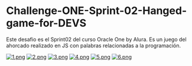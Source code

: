 # Challenge-ONE-Sprint-02-Hanged-game-for-DEVS
Este desafio es el Sprint02 del curso Oracle One by Alura. Es un juego del ahorcado realizado en JS con palabras relacionadas a la programación. 

[![1.png](https://i.postimg.cc/85rbZjGK/1.png)](https://postimg.cc/phR8TVpz)
[![2.png](https://i.postimg.cc/pTdwrQD9/2.png)](https://postimg.cc/bGKCFtV8)
[![3.png](https://i.postimg.cc/2SQy7YgQ/3.png)](https://postimg.cc/LJsmmc95)
[![4.png](https://i.postimg.cc/N0LMqX54/4.png)](https://postimg.cc/Mc2x1v0M)
[![5.png](https://i.postimg.cc/wjCPg8BG/5.png)](https://postimg.cc/hX0M1YTL)
[![6.png](https://i.postimg.cc/QCFkFC4k/6.png)](https://postimg.cc/jnrJ9xrL)
